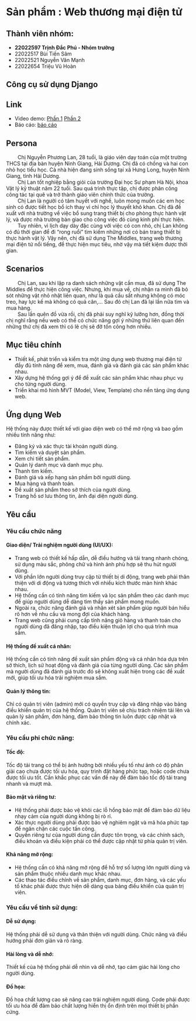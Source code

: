 # Sản phẩm : Web thương mại điện tử

## Thành viên nhóm:
- **22022597 Trịnh Đắc Phú - Nhóm trưởng**
- 22022517 Bùi Tiến Sâm
- 22022521 Nguyễn Văn Mạnh
- 22022654 Triệu Vũ Hoàn

## Công cụ sử dụng Django

## Link
- Video demo: [Phần 1](https://drive.google.com/file/d/1HDooPjt8iCo6ZdVC9eA3jIbN_5o3R6fV/view?usp=sharing) [Phần 2](https://drive.google.com/file/d/1DtNcOZ4ylzWaLL4wzH78R5Kwy4TIUkFO/view?usp=sharing)
- Báo cáo: [báo cáo](https://drive.google.com/file/d/1uF8iMtrrwVpRUBa8nELy43tSiHoDsaRZ/view?usp=sharing)

## Persona
&nbsp;&nbsp;&nbsp;&nbsp;&nbsp;&nbsp;&nbsp;&nbsp;Chị Nguyễn Phương Lan, 28 tuổi, là giáo viên dạy toán của một trường THCS tại địa bàn huyện Ninh Giang, Hải Dương. Chị đã có chồng và hai con nhỏ học tiểu học. Cả nhà hiện đang sinh sống tại xã Hưng Long, huyện Ninh Giang, tỉnh Hải Dương.\
&nbsp;&nbsp;&nbsp;&nbsp;&nbsp;&nbsp;&nbsp;&nbsp;Chị Lan tốt nghiệp bằng giỏi của trường Đại học Sư phạm Hà Nội, khoa Vật lý kỹ thuật năm 22 tuổi. Sau quá trình thực tập, chị được phân công công tác tại quê và trở thành giáo viên chính thức của trường.\
&nbsp;&nbsp;&nbsp;&nbsp;&nbsp;&nbsp;&nbsp;&nbsp;Chị Lan là người có tâm huyết với nghề, luôn mong muốn các em học sinh có được tiết học bổ ích thay vì chỉ học lý thuyết khô khan. Chị đã đề xuất với nhà trường về việc bổ sung trang thiết bị cho phòng thực hành vật lý, và được nhà trường bàn giao cho công việc đó cùng kinh phí thực hiện.\
&nbsp;&nbsp;&nbsp;&nbsp;&nbsp;&nbsp;&nbsp;&nbsp;Tuy nhiên, vì lịch dạy dày đặc cùng với việc có con nhỏ, chị Lan không có đủ thời gian để đi “rong ruổi” tìm kiếm những nơi có bán trang thiết bị thực hành vật lý. Vậy nên, chị đã sử dụng The Middles, trang web thương mại điện tử nổi tiếng, để thực hiện mục tiêu, nhờ vậy mà tiết kiệm được thời gian.

## Scenarios
&nbsp;&nbsp;&nbsp;&nbsp;&nbsp;&nbsp;&nbsp;&nbsp;Chị Lan, sau khi lập ra danh sách những vật cần mua, đã sử dụng The Middles để thực hiện công việc. Nhưng, khi mua về, chị nhận ra mình đã bỏ sót những vật nhỏ nhặt liên quan, như là quả cầu sắt nhưng không có móc treo, hay lực kế mà không có quả cân,... Sau đó chị Lan đã lại lần nữa tìm và mua hàng.\
&nbsp;&nbsp;&nbsp;&nbsp;&nbsp;&nbsp;&nbsp;&nbsp;Sau lần quên đồ vừa rồi, chị đã phải suy nghĩ kỹ lưỡng hơn, đồng thời chị nghĩ rằng nếu web có thể có chức năng gợi ý những thứ liên quan đến những thứ chị đã xem thì có lẽ chị sẽ đỡ tốn công hơn nhiều.

## Mục tiêu chính
- Thiết kế, phát triển và kiểm tra một ứng dụng web thương mại điện tử đầy đủ tính năng để xem, mua, đánh giá và đánh giá các sản phẩm khác nhau.
- Xây dựng hệ thống gợi ý để đề xuất các sản phẩm khác nhau phục vụ cho từng người dùng.
- Triển khai mô hình MVT (Model, View, Template) cho nền tảng ứng dụng web.

## Ứng dụng Web
Hệ thống này được thiết kế với giao diện web có thể mở rộng và bao gồm nhiều tính năng như:
- Đăng ký và xác thực tài khoản người dùng.
- Tìm kiếm và duyệt sản phẩm.
- Xem chi tiết sản phẩm.
- Quản lý danh mục và danh mục phụ.
- Thanh tìm kiếm.
- Đánh giá và xếp hạng sản phẩm bởi người dùng.
- Mua hàng và thanh toán.
- Đề xuất sản phẩm theo sở thích của người dùng.
- Trang hồ sơ lưu thông tin, ảnh đại diện người dùng.

## Yêu cầu
### Yêu cầu chức năng
#### Giao diện/ Trải nghiệm người dùng (UI/UX):
- Trang web có thiết kế hấp dẫn, dễ điều hướng và tải trang nhanh chóng, sử dụng màu sắc, phông chữ và hình ảnh phù hợp sẽ thu hút người dùng.
- Với phần lớn người dùng truy cập từ thiết bị di động, trang web phải thân thiện với di động và tương thích với nhiều kích thước màn hình khác nhau.
- Hệ thống cần có tính năng tìm kiếm và lọc sản phẩm theo các danh mục để giúp người dùng dễ dàng tìm thấy sản phẩm mong muốn.
- Ngoài ra, chức năng đánh giá và nhận xét sản phẩm giúp người bán hiểu rõ hơn về nhu cầu và mong đợi của khách hàng.
- Trang web cũng phải cung cấp tính năng giỏ hàng và thanh toán cho người dùng đã đăng nhập, tạo điều kiện thuận lợi cho quá trình mua sắm.
#### Hệ thống đề xuất cá nhân:
Hệ thống cần có tính năng đề xuất sản phẩm động và cá nhân hóa dựa trên sở thích, lịch sử hoạt động và đánh giá của từng người dùng. Các sản phẩm mà người dùng đã đánh giá trước đó sẽ không xuất hiện trong các đề xuất mới, giúp tối ưu hóa trải nghiệm mua sắm.
#### Quản lý thông tin:
Chỉ có quản trị viên (admin) mới có quyền truy cập và đăng nhập vào bảng điều khiển quản trị của hệ thống. Quản trị viên sẽ chịu trách nhiệm tải lên và quản lý sản phẩm, đơn hàng, đảm bảo thông tin luôn được cập nhật và chính xác.
### Yêu cầu phi chức năng:
#### Tốc độ:
Tốc độ tải trang có thể bị ảnh hưởng bởi nhiều yếu tố như ảnh có độ phân giải cao chưa được tối ưu hóa, quy trình đặt hàng phức tạp, hoặc code chưa được tối ưu tốt. Cần khắc phục các vấn đề này để đảm bảo tốc độ tải trang nhanh và mượt mà.
#### Bảo mật và riêng tư:
- Hệ thống phải được bảo vệ khỏi các lỗ hổng bảo mật để đảm bảo dữ liệu nhạy cảm của người dùng không bị rò rỉ.
- Xác thực người dùng phải được bảo vệ nghiêm ngặt và mã hóa phức tạp để ngăn chặn các cuộc tấn công.
- Quyền riêng tư của người dùng cần được tôn trọng, và các chính sách, điều khoản và điều kiện phải có thể được cập nhật từ phía quản trị viên.
#### Khả năng mở rộng:
- Hệ thống cần có khả năng mở rộng để hỗ trợ số lượng lớn người dùng và sản phẩm thuộc nhiều danh mục khác nhau.
- Các thao tác điều chỉnh về sản phẩm, danh mục, đơn hàng, và các yếu tố khác phải được thực hiện dễ dàng qua bảng điều khiển của quản trị viên.
### Yêu cầu về tính sử dụng:
#### Dễ sử dụng:
Hệ thống phải dễ sử dụng và thân thiện với người dùng. Chức năng và điều hướng phải đơn giản và rõ ràng.
#### Hài lòng và dễ nhớ:
Thiết kế của hệ thống phải dễ nhìn và dễ nhớ, tạo cảm giác hài lòng cho người dùng.
#### Đồ họa:
Đồ họa chất lượng cao sẽ nâng cao trải nghiệm người dùng. Code phải được tối ưu hóa để đảm bảo chất lượng hiển thị ổn định trên mọi thiết bị phần cứng.
